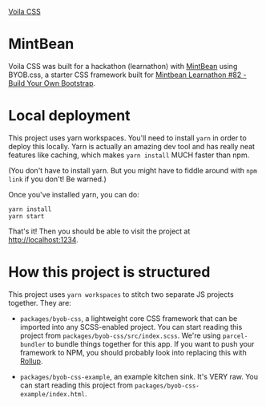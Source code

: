 
[Voila CSS](https://dbarraca.github.io/Voila-CSS/)

# MintBean

Voila CSS was built for a hackathon (learnathon) with [MintBean](https://www.mintbean.io/) using BYOB.css, a starter CSS framework built for [Mintbean Learnathon #82 - Build Your Own Bootstrap](https://mintbean.io/meets/4b9cd41c-4a27-4c08-a493-3095f9fe2b20).

# Local deployment

This project uses yarn workspaces. You'll need to install `yarn` in order to deploy this locally. Yarn is actually an amazing dev tool and has really neat features like caching, which makes `yarn install` MUCH faster than npm.

(You don't have to install yarn. But you might have to fiddle around with `npm link` if you don't! Be warned.)

Once you've installed yarn, you can do:

```
yarn install
yarn start
```

That's it! Then you should be able to visit the project at [http://localhost:1234](http://localhost:1234).


# How this project is structured

This project uses `yarn workspaces` to stitch two separate JS projects together. They are:

- `packages/byob-css`, a lightweight core CSS framework that can be imported into any SCSS-enabled project. You can start reading this project from `packages/byob-css/src/index.scss`. We're using `parcel-bundler` to bundle things together for this app. If you want to push your framework to NPM, you should probably look into replacing this with [Rollup](https://rollupjs.org/).

- `packages/byob-css-example`, an example kitchen sink. It's VERY raw. You can start reading this project from `packages/byob-css-example/index.html`.
